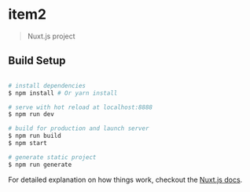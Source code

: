 # item2

> Nuxt.js project

## Build Setup

``` bash

# install dependencies
$ npm install # Or yarn install

# serve with hot reload at localhost:8888
$ npm run dev

# build for production and launch server
$ npm run build
$ npm start

# generate static project
$ npm run generate
```

For detailed explanation on how things work, checkout the [Nuxt.js docs](https://github.com/nuxt/nuxt.js).

